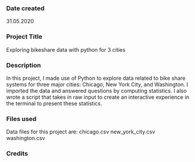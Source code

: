 ### Date created
31.05.2020
### Project Title
Exploring bikeshare data with python for 3 cities
### Description
In this project, I made use of Python to explore data related to bike share systems for three major cities: Chicago, New York City, and Washington. I imported the data and answered  questions by computing statistics. I also wrote a script that takes in raw input to create an interactive experience in the terminal to present these statistics.
### Files used
Data files for this project are:
chicago.csv
new_york_city.csv
washington.csv
### Credits
